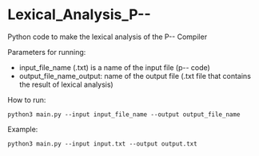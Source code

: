 # Lexical_Analysis_P--
Python code to make the lexical analysis of the P-- Compiler


Parameters for running:
- input_file_name (.txt) is a name of the input file (p-- code)
- output_file_name_output: name of the output file (.txt file that contains the result of lexical analysis)

How to run:

```
python3 main.py --input input_file_name --output output_file_name 
```

Example:

```
python3 main.py --input input.txt --output output.txt 
```
